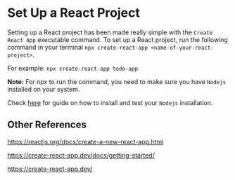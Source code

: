 # Set Up a React Project

Setting up a React project has been made really simple with the `Create React App` executable command.
To set up a React project, run the following command in your terminal `npx create-react-app <name-of-your-react-project>`.

For example:
`npx create-react-app todo-app`

**Note:** For npx to run the command, you need to make sure you have `Nodejs` installed on your system.

Check [here](https://github.com/Make-School-Labs/General-Project-Setup-Guide/tree/main/node#install-nodejs) for guide on how to install and test your `Nodejs` installation.

## Other References

<https://reactjs.org/docs/create-a-new-react-app.html>

<https://create-react-app.dev/docs/getting-started/>

<https://create-react-app.dev/>
